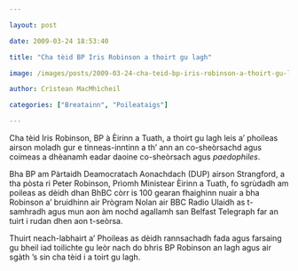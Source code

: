 ```yaml
---

layout: post

date: 2009-03-24 18:53:40

title: "Cha tèid BP Iris Robinson a thoirt gu lagh"

image: /images/posts/2009-03-24-cha-teid-bp-iris-robinson-a-thoirt-gu-lagh.webp

author: Crìstean MacMhìcheil

categories: ["Breatainn", "Poileataigs"]

---
```


Cha tèid Iris Robinson, BP à Èirinn a Tuath, a thoirt gu lagh leis a’ phoileas airson moladh gur e tinneas-inntinn a th’ ann an co-sheòrsachd agus coimeas a dhèanamh eadar daoine co-sheòrsach agus *paedophiles*.

Bha BP am Pàrtaidh Deamocratach Aonachdach (DUP) airson Strangford, a tha pòsta ri Peter Robinson, Prìomh Ministear Èirinn a Tuath, fo sgrùdadh am poileas as dèidh dhan BhBC còrr is 100 gearan fhaighinn nuair a bha Robinson a’ bruidhinn air Prògram Nolan air BBC Radio Ulaidh as t-samhradh agus mun aon àm nochd agallamh san Belfast Telegraph far an tuirt i rudan dhen aon t-seòrsa.

Thuirt neach-labhairt a’ Phoileas as dèidh rannsachadh fada agus farsaing gu bheil iad toilichte gu leòr nach do bhris BP Robinson an lagh agus air sgàth ’s sin cha tèid i a toirt gu lagh.
